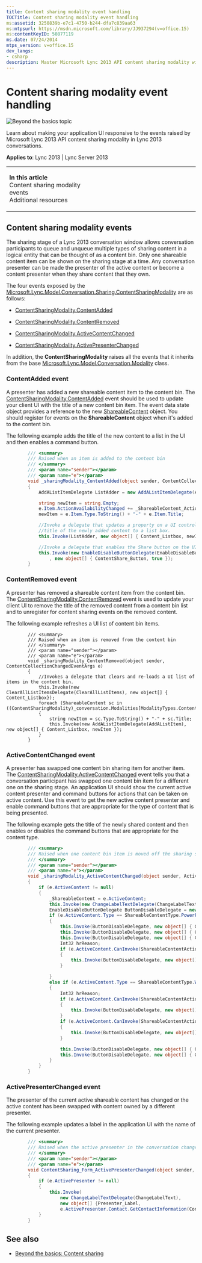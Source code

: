 ```yaml
---
title: Content sharing modality event handling
TOCTitle: Content sharing modality event handling
ms:assetid: 3250839b-e7c1-4750-b244-dfa7c839aa63
ms:mtpsurl: https://msdn.microsoft.com/library/JJ937294(v=office.15)
ms:contentKeyID: 50877119
ms.date: 07/24/2014
mtps_version: v=office.15
dev_langs:
- csharp
description: Master Microsoft Lync 2013 API content sharing modality with this comprehensive guide. Learn to make your UI responsive to events in Lync 2013 conversations.
---
```


# Content sharing modality event handling

![Beyond the basics topic](images/JJ937254.mod_icon_beyondbasics_long(Office.15).png "Beyond the basics topic")

Learn about making your application UI responsive to the events raised by Microsoft Lync 2013 API content sharing modality in Lync 2013 conversations.



**Applies to**: Lync 2013 | Lync Server 2013

<table>
<colgroup>
<col style="width: 50%" />
<col style="width: 50%" />
</colgroup>
<tbody>
<tr class="odd">
<td><p><strong>In this article</strong><br />
Content sharing modality events<br />
Additional resources</p></td>
<td><p></p></td>
</tr>
</tbody>
</table>

## Content sharing modality events

The sharing stage of a Lync 2013 conversation window allows conversation participants to queue and unqueue multiple types of sharing content in a logical entity that can be thought of as a content bin. Only one shareable content item can be shown on the sharing stage at a time. Any conversation presenter can be made the presenter of the active content or become a content presenter when they share content that they own.

The four events exposed by the [Microsoft.Lync.Model.Conversation.Sharing.ContentSharingModality](https://msdn.microsoft.com/library/jj266998\(v=office.15\)) are as follows:

  - [ContentSharingModality.ContentAdded](https://msdn.microsoft.com/library/jj293541\(v=office.15\))

  - [ContentSharingModality.ContentRemoved](https://msdn.microsoft.com/library/jj293209\(v=office.15\))

  - [ContentSharingModality.ActiveContentChanged](https://msdn.microsoft.com/library/jj278043\(v=office.15\))

  - [ContentSharingModality.ActivePresenterChanged](https://msdn.microsoft.com/library/jj266964\(v=office.15\))

In addition, the **ContentSharingModality** raises all the events that it inherits from the base [Microsoft.Lync.Model.Conversation.Modality](https://msdn.microsoft.com/library/jj274796\(v=office.15\)) class.

### ContentAdded event

A presenter has added a new shareable content item to the content bin. The [ContentSharingModality.ContentAdded](https://msdn.microsoft.com/library/jj293541\(v=office.15\)) event should be used to update your client UI with the title of a new content bin item. The event data state object provides a reference to the new [ShareableContent](https://msdn.microsoft.com/library/jj277217\(v=office.15\)) object. You should register for events on the **ShareableContent** object when it's added to the content bin.

The following example adds the title of the new content to a list in the UI and then enables a command button.

```csharp
        /// <summary>
        /// Raised when an item is added to the content bin
        /// </summary>
        /// <param name="sender"></param>
        /// <param name="e"></param>
        void _sharingModality_ContentAdded(object sender, ContentCollectionChangedEventArgs e)
        {
            AddAListItemDelegate ListAdder = new AddAListItemDelegate(AddAListItem);

            string newItem = string.Empty;
            e.Item.ActionAvailabilityChanged += _ShareableContent_ActionAvailabilityChanged;
            newItem = e.Item.Type.ToString() + "-" + e.Item.Title;

            //Invoke a delegate that updates a property on a UI control by adding the
            //title of the newly added content to a list box.
            this.Invoke(ListAdder, new object[] { Content_Listbox, newItem });

            //Invoke a delegate that enables the Share button on the UI
            this.Invoke(new EnableDisableButtonDelegate(EnableDisableButton)
                , new object[] { ContentShare_Button, true });
        }
```

### ContentRemoved event

A presenter has removed a shareable content item from the content bin. The [ContentSharingModality.ContentRemoved](https://msdn.microsoft.com/library/jj293209\(v=office.15\)) event is used to update your client UI to remove the title of the removed content from a content bin list and to unregister for content sharing events on the removed content.

The following example refreshes a UI list of content bin items.

``` 
        /// <summary>
        /// Raised when an item is removed from the content bin
        /// </summary>
        /// <param name="sender"></param>
        /// <param name="e"></param>
        void _sharingModality_ContentRemoved(object sender, ContentCollectionChangedEventArgs e)
        {
            //Invokes a delegate that clears and re-loads a UI list of items in the content bin.
            this.Invoke(new ClearAllListItemsDelegate(ClearAllListItems), new object[] { Content_Listbox});
            foreach (ShareableContent sc in ((ContentSharingModality)_conversation.Modalities[ModalityTypes.ContentSharing]).ContentCollection)
            {
                string newItem = sc.Type.ToString() + "-" + sc.Title;
                this.Invoke(new AddAListItemDelegate(AddAListItem), new object[] { Content_Listbox, newItem });
            }
        }
```

### ActiveContentChanged event

A presenter has swapped one content bin sharing item for another item. The [ContentSharingModality.ActiveContentChanged](https://msdn.microsoft.com/library/jj278043\(v=office.15\)) event tells you that a conversation participant has swapped one content bin item for a different one on the sharing stage. An application UI should show the current active content presenter and command buttons for actions that can be taken on active content. Use this event to get the new active content presenter and enable command buttons that are appropriate for the type of content that is being presented.

The following example gets the title of the newly shared content and then enables or disables the command buttons that are appropriate for the content type.

```csharp
        /// <summary>
        /// Raised when one content bin item is moved off the sharing stage and is replaced by another
        /// </summary>
        /// <param name="sender"></param>
        /// <param name="e"></param>
        void _sharingModality_ActiveContentChanged(object sender, ActiveContentChangedEventArgs e)
        {
            if (e.ActiveContent != null)
            {
                _ShareableContent = e.ActiveContent;
                this.Invoke(new ChangeLabelTextDelegate(ChangeLabelText), new object[] { ActiveContent_Label, e.ActiveContent.Title });
                EnableDisableButtonDelegate ButtonDisableDelegate = new EnableDisableButtonDelegate(EnableDisableButton);
                if (e.ActiveContent.Type == ShareableContentType.PowerPoint)
                {
                    this.Invoke(ButtonDisableDelegate, new object[] { GoBack_Button, true });
                    this.Invoke(ButtonDisableDelegate, new object[] { GoForward_Button, true });
                    this.Invoke(ButtonDisableDelegate, new object[] { ClearAnnotations_Button, false });
                    Int32 hrReason;
                    if (e.ActiveContent.CanInvoke(ShareableContentAction.ClearAllAnnotations, out hrReason))
                    {
                        this.Invoke(ButtonDisableDelegate, new object[] { ClearAnnotations_Button, true });
                    }

                }
                else if (e.ActiveContent.Type == ShareableContentType.Whiteboard)
                {
                    Int32 hrReason;
                    if (e.ActiveContent.CanInvoke(ShareableContentAction.ClearAllAnnotations, out hrReason))
                    {
                        this.Invoke(ButtonDisableDelegate, new object[] { ClearAnnotations_Button, true });
                    }
                    if (e.ActiveContent.CanInvoke(ShareableContentAction.SaveAnnotation, out hrReason))
                    {
                        this.Invoke(ButtonDisableDelegate, new object[] { SaveAnnotations_Button, true });
                    }

                    this.Invoke(ButtonDisableDelegate, new object[] { GoBack_Button, false });
                    this.Invoke(ButtonDisableDelegate, new object[] { GoForward_Button, false });
                }
            }
        }
```

### ActivePresenterChanged event

The presenter of the current active shareable content has changed or the active content has been swapped with content owned by a different presenter.

The following example updates a label in the application UI with the name of the current presenter.

```csharp
        /// <summary>
        /// Raised when the active presenter in the conversation changes
        /// </summary>
        /// <param name="sender"></param>
        /// <param name="e"></param>
        void ContentSharing_Form_ActivePresenterChanged(object sender, ActivePresenterChangedEventArgs e)
        {
            if (e.ActivePresenter != null)
            {
                this.Invoke(
                    new ChangeLabelTextDelegate(ChangeLabelText),
                    new object[] {Presenter_Label, 
                    e.ActivePresenter.Contact.GetContactInformation(ContactInformationType.DisplayName).ToString()});
            }
        }
```

## See also

  - [Beyond the basics: Content sharing](beyond-the-basics-content-sharing.md)

